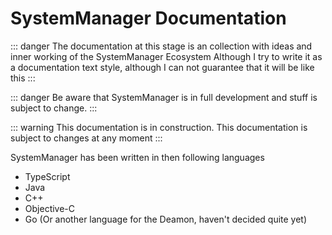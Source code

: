 # SystemManager Documentation

::: danger 
The documentation at this stage is an collection with ideas and inner working of the SystemManager Ecosystem
Although I try to write it as a documentation text style, although I can not guarantee that it will be like this
:::

::: danger 
Be aware that SystemManager is in full development and stuff is subject to change.
:::

::: warning 
This documentation is in construction. This documentation is subject to changes at any moment
:::

SystemManager has been written in then following languages
- TypeScript
- Java
- C++
- Objective-C
- Go (Or another language for the Deamon, haven't decided quite yet)
